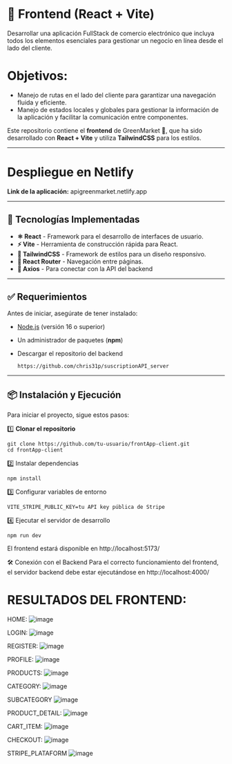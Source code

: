 # 🎨 Frontend (React + Vite)

Desarrollar una aplicación FullStack de comercio electrónico que incluya todos los elementos esenciales para gestionar un negocio en línea desde el lado del cliente.

# Objetivos:

- Manejo de rutas en el lado del cliente para garantizar una navegación fluida y eficiente.
- Manejo de estados locales y globales para gestionar la información de la aplicación y facilitar la comunicación entre componentes.

Este repositorio contiene el **frontend** de GreenMarket 🥦, que ha sido desarrollado con **React + Vite** y utiliza **TailwindCSS** para los estilos.

---

# Despliegue en Netlify

**Link de la aplicación:**
apigreenmarket.netlify.app

---

## 🚀 **Tecnologías Implementadas**
- **⚛️ React** - Framework para el desarrollo de interfaces de usuario.
- **⚡ Vite** - Herramienta de construcción rápida para React.
- **🎨 TailwindCSS** - Framework de estilos para un diseño responsivo.
- **🔗 React Router** - Navegación entre páginas.
- **📡 Axios** - Para conectar con la API del backend 

---

## ✅ **Requerimientos**
Antes de iniciar, asegúrate de tener instalado:
- [Node.js](https://nodejs.org/) (versión 16 o superior)
- Un administrador de paquetes (**npm**)
- Descargar el repositorio del backend

      https://github.com/chris31p/suscriptionAPI_server
---

## 📦 **Instalación y Ejecución**
Para iniciar el proyecto, sigue estos pasos:

1️⃣ **Clonar el repositorio**

    git clone https://github.com/tu-usuario/frontApp-client.git
    cd frontApp-client
    
2️⃣ Instalar dependencias

    npm install

3️⃣ Configurar variables de entorno

    VITE_STRIPE_PUBLIC_KEY=tu API key pública de Stripe

4️⃣ Ejecutar el servidor de desarrollo

    npm run dev
    
  El frontend estará disponible en http://localhost:5173/

🛠️ Conexión con el Backend
Para el correcto funcionamiento del frontend, el servidor backend debe estar ejecutándose en http://localhost:4000/

# RESULTADOS DEL FRONTEND:
HOME:
![image](https://github.com/user-attachments/assets/66262beb-7898-44eb-839c-68266a5bae67)

LOGIN:
![image](https://github.com/user-attachments/assets/2ba81423-d73d-4ec9-8046-d496f76c055a)

REGISTER:
![image](https://github.com/user-attachments/assets/d427a75e-a3af-4d8b-bfe0-8df9d93e1f88)

PROFILE:
![image](https://github.com/user-attachments/assets/c15af2f8-6283-49a8-ab3c-6c26c714051e)

PRODUCTS:
![image](https://github.com/user-attachments/assets/7dc8fcb8-415d-4103-927e-667a79305a7f)

CATEGORY:
![image](https://github.com/user-attachments/assets/d1a6e768-267b-4a8b-a732-3ac2b265f516)

SUBCATEGORY
![image](https://github.com/user-attachments/assets/5d03b410-2a15-450b-b145-7b36118c4ea9)

PRODUCT_DETAIL:
![image](https://github.com/user-attachments/assets/ad523cc6-1e84-4490-bb37-a1ba4551f6fb)

CART_ITEM:
![image](https://github.com/user-attachments/assets/a7e8a765-ec39-4a58-9658-af638b7f0daa)

CHECKOUT:
![image](https://github.com/user-attachments/assets/17549595-0e50-4776-8c91-c4dfe2241de3)

STRIPE_PLATAFORM
![image](https://github.com/user-attachments/assets/8586b955-ddd6-4dcb-9cda-d3279206ac3e)



